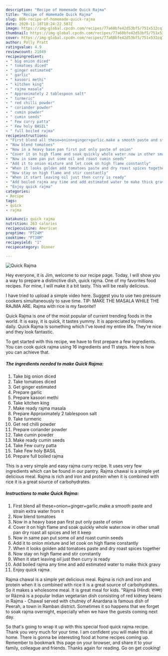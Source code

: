 ```yaml
---
description: "Recipe of Homemade Quick Rajma"
title: "Recipe of Homemade Quick Rajma"
slug: 806-recipe-of-homemade-quick-rajma
date: 2020-11-18T18:24:22.587Z
image: https://img-global.cpcdn.com/recipes/77a60bfe42d53bf5/751x532cq70/quick-rajma-recipe-main-photo.jpg
thumbnail: https://img-global.cpcdn.com/recipes/77a60bfe42d53bf5/751x532cq70/quick-rajma-recipe-main-photo.jpg
cover: https://img-global.cpcdn.com/recipes/77a60bfe42d53bf5/751x532cq70/quick-rajma-recipe-main-photo.jpg
author: Polly Pratt
ratingvalue: 4.9
reviewcount: 21049
recipeingredient:
- " big onion diced"
- " tomatoes diced"
- " ginger estimated"
- " garlic"
- " kasoori methi"
- " kitchen king"
- " rajma masala"
- " Approximately 2 tablespoon salt"
- " turmeric"
- " red chilli powder"
- " coriander powder"
- " cumin powder"
- " cumin seeds"
- " Few curry patta"
- " Few holy BASIL"
- " full boiled rajma"
recipeinstructions:
- "First blend all these=onion+ginger+garlic.make a smooth paste and strain extra water from it"
- "Now blend tomatoes"
- "Now in a heavy base pan first put only paste of onion"
- "Cover it on high flame and soak quickly whole water.now in other small pan dry roast all spices and let it keep"
- "Now in same pan put some oil and roast cumin seeds"
- "Add it to onion mixture and let cook on high flame constantly"
- "When it looks golden add tomatoes paste and dry roast spices together"
- "Now stay on high flame and stir constantly"
- "When it start leaving oil just then curry is ready"
- "Add boiled rajma any time and add estimated water to make thick gravy"
- "Enjoy quick rajma"
categories:
- Recipe
tags:
- quick
- rajma

katakunci: quick rajma 
nutrition: 263 calories
recipecuisine: American
preptime: "PT24M"
cooktime: "PT38M"
recipeyield: "1"
recipecategory: Dinner

---
```



![Quick Rajma](https://img-global.cpcdn.com/recipes/77a60bfe42d53bf5/751x532cq70/quick-rajma-recipe-main-photo.jpg)

Hey everyone, it is Jim, welcome to our recipe page. Today, I will show you a way to prepare a distinctive dish, quick rajma. One of my favorites food recipes. For mine, I will make it a bit tasty. This will be really delicious.

I have tried to upload a simple video here. Suggest you to use two pressure cookers simultaneously to save time. TIP: MAKE THE MASALA WHILE THE RAJMA ARE. Rajma with rice is my favorite!!

Quick Rajma is one of the most popular of current trending foods in the world. It is easy, it is quick, it tastes yummy. It is appreciated by millions daily. Quick Rajma is something which I've loved my entire life. They're nice and they look fantastic.


To get started with this recipe, we have to first prepare a few ingredients. You can cook quick rajma using 16 ingredients and 11 steps. Here is how you can achieve that.

<!--inarticleads1-->

##### The ingredients needed to make Quick Rajma:

1. Take  big onion diced
1. Take  tomatoes diced
1. Get  ginger estimated
1. Prepare  garlic
1. Prepare  kasoori methi
1. Take  kitchen king
1. Make ready  rajma masala
1. Prepare  Approximately 2 tablespoon salt
1. Take  turmeric
1. Get  red chilli powder
1. Prepare  coriander powder
1. Take  cumin powder
1. Make ready  cumin seeds
1. Take  Few curry patta
1. Take  Few holy BASIL
1. Prepare  full boiled rajma


This is a very simple and easy rajma curry recipe. It uses very few ingredients which can be found in our pantry. Rajma chawal is a simple yet delicious meal. Rajma is rich and iron and protein when it is combined with rice it is a great source of carbohydrates. 

<!--inarticleads2-->

##### Instructions to make Quick Rajma:

1. First blend all these=onion+ginger+garlic.make a smooth paste and strain extra water from it
1. Now blend tomatoes
1. Now in a heavy base pan first put only paste of onion
1. Cover it on high flame and soak quickly whole water.now in other small pan dry roast all spices and let it keep
1. Now in same pan put some oil and roast cumin seeds
1. Add it to onion mixture and let cook on high flame constantly
1. When it looks golden add tomatoes paste and dry roast spices together
1. Now stay on high flame and stir constantly
1. When it start leaving oil just then curry is ready
1. Add boiled rajma any time and add estimated water to make thick gravy
1. Enjoy quick rajma


Rajma chawal is a simple yet delicious meal. Rajma is rich and iron and protein when it is combined with rice it is a great source of carbohydrates. So it makes a wholesome meal. It is great meal for kids. &#34;Rājmā (Hindi: राजमा) or Rāzmā is a popular Indian vegetarian dish consisting of red kidney beans in Rajma - Chawal served with chutney of Anardana is famous dish of Peerah, a town in Ramban district. Sometimes it so happens that we forget to soak rajma overnight, especially when we have the guests coming next day. 

So that's going to wrap it up with this special food quick rajma recipe. Thank you very much for your time. I am confident you will make this at home. There is gonna be interesting food at home recipes coming up. Remember to bookmark this page on your browser, and share it to your family, colleague and friends. Thanks again for reading. Go on get cooking!
